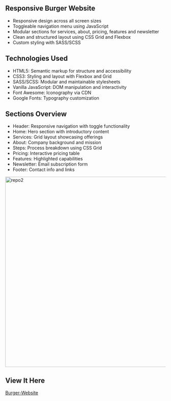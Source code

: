 <h2>Responsive Burger Website</h2>

<ul>
<li>Responsive design across all screen sizes</li> 
<li> Toggleable navigation menu using JavaScript</li> 
<li> Modular sections for services, about, pricing, features and newsletter</li> 
<li> Clean and structured layout using CSS Grid and Flexbox</li> 
<li> Custom styling with SASS/SCSS</li> 
</ul>

<h2>Technologies Used</h2>

<ul>
<li>HTML5: Semantic markup for structure and accessibility</li> 
<li> CSS3: Styling and layout with Flexbox and Grid</li> 
<li>SASS/SCSS: Modular and maintainable stylesheets</li> 
<li> Vanilla JavaScript: DOM manipulation and interactivity</li> 
<li>Font Awesome: Iconography via CDN</li> 
<li>Google Fonts: Typography customization</li> 
</ul>


<h2>Sections Overview</h2>

<ul>
<li>Header: Responsive navigation with toggle functionality</li>
<li>Home: Hero section with introductory content</li>
<li>Services: Grid layout showcasing offerings</li>
<li> About: Company background and mission</li>
<li>Steps: Process breakdown using CSS Grid</li>
<li> Pricing: Interactive pricing table</li>
<li>Features: Highlighted capabilities</li>
<li> Newsletter: Email subscription form</li>
<li> Footer: Contact info and links</li>
</ul>


<img width="1353" height="596" alt="repo2" src="https://github.com/user-attachments/assets/3c7e3e95-bded-402a-a137-151f21606143" />


<h2>View It Here</h2>
<a href="https://burger-order-website.netlify.app/">Burger-Website</a>
